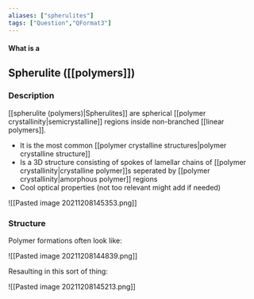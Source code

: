 ```yaml
---
aliases: ["spherulites"]
tags: ["Question","QFormat3"]
---
```


#### What is a
## Spherulite ([[polymers]])
### Description
[[spherulite (polymers)|Spherulites]] are spherical [[polymer crystallinity|semicrystalline]] regions inside non-branched [[linear polymers]].

- It is the most common [[polymer crystalline structures|polymer crystalline structure]]
- Is a 3D structure consisting of spokes of lamellar chains of [[polymer crystallinity|crystalline polymer]]s seperated by [[polymer crystallinity|amorphous polymer]] regions
- Cool optical properties (not too relevant might add if needed)

![[Pasted image 20211208145353.png]]

### Structure

Polymer formations often look like:

![[Pasted image 20211208144839.png]]

Resaulting in this sort of thing:

![[Pasted image 20211208145213.png]]
